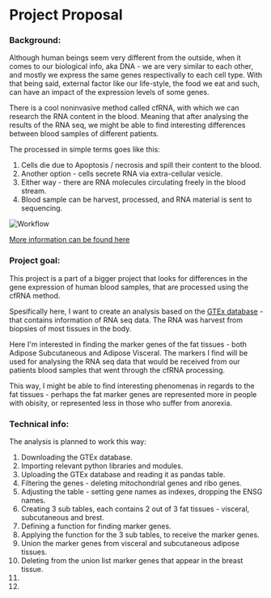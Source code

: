 # Project Proposal

### Background:

Although human beings seem very different from the outside, when it comes to our biological info, aka DNA - we are very similar to each other, and mostly we express the same genes respectivally to each cell type.
With that being said, external factor like our life-style, the food we eat and such, can have an impact of the expression levels of some genes. 

There is a cool noninvasive method called cfRNA, with which we can research the RNA content in the blood.
Meaning that after analysing the results of the RNA seq, we might be able to find interesting differences between blood samples of different patients.

The processed in simple terms goes like this:

1. Cells die due to Apoptosis / necrosis and spill their content to the blood.
2. Another option - cells secrete RNA via extra-cellular vesicle.
3. Either way - there are RNA molecules circulating freely in the blood stream.
4. Blood sample can be harvest, processed, and RNA material is sent to sequencing.

![Workflow](https://ars.els-cdn.com/content/image/1-s2.0-S1471491421000022-gr1_lrg.jpg)

[More information can be found here](https://www.sciencedirect.com/science/article/pii/S1471491421000022?via%3Dihub#f0005)




### Project goal:

This project is a part of a bigger project that looks for differences in the gene expression of human blood samples, that are processed using the cfRNA method.

Spesifically here, I want to create an analysis based on the [GTEx database](https://gtexportal.org/home/) - that contains information of RNA seq data. The RNA was harvest from biopsies of most tissues in the body.

Here I'm interested in finding the marker genes of the fat tissues - both Adipose Subcutaneous and Adipose Visceral.
The markers I find will be used for analysing the RNA seq data that would be received from our patients blood samples that went through the cfRNA processing.

This way, I might be able to find interesting phenomenas in regards to the fat tissues - perhaps the fat marker genes are represented more in people with obisity, or represented less in those who suffer from anorexia.

### Technical info:

The analysis is planned to work this way:

1. Downloading the GTEx database.
2. Importing relevant python libraries and modules.
3. Uploading the GTEx database and reading it as pandas table.
4. Filtering the genes - deleting mitochondrial genes and ribo genes.
5. Adjusting the table - setting gene names as indexes, dropping the ENSG names.
6. Creating 3 sub tables, each contains 2 out of 3 fat tissues - visceral, subcutaneous and brest.
7. Defining a function for finding marker genes.
8. Applying the function for the 3 sub tables, to receive the marker genes.
9. Union the marker genes from visceral and subcutaneous adipose tissues.
10. Deleting from the union list marker genes that appear in the breast tissue.
11. 
12. 
